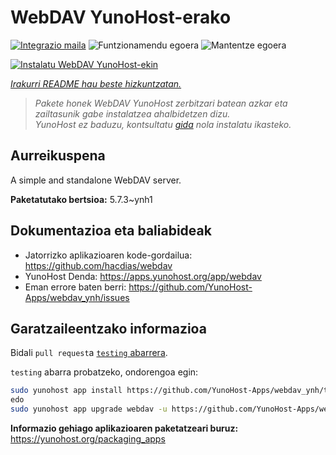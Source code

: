 <!--
Ohart ongi: README hau automatikoki sortu da <https://github.com/YunoHost/apps/tree/master/tools/readme_generator>ri esker
EZ editatu eskuz.
-->

# WebDAV YunoHost-erako

[![Integrazio maila](https://apps.yunohost.org/badge/integration/webdav)](https://ci-apps.yunohost.org/ci/apps/webdav/)
![Funtzionamendu egoera](https://apps.yunohost.org/badge/state/webdav)
![Mantentze egoera](https://apps.yunohost.org/badge/maintained/webdav)

[![Instalatu WebDAV YunoHost-ekin](https://install-app.yunohost.org/install-with-yunohost.svg)](https://install-app.yunohost.org/?app=webdav)

*[Irakurri README hau beste hizkuntzatan.](./ALL_README.md)*

> *Pakete honek WebDAV YunoHost zerbitzari batean azkar eta zailtasunik gabe instalatzea ahalbidetzen dizu.*  
> *YunoHost ez baduzu, kontsultatu [gida](https://yunohost.org/install) nola instalatu ikasteko.*

## Aurreikuspena

A simple and standalone WebDAV server. 

**Paketatutako bertsioa:** 5.7.3~ynh1
## Dokumentazioa eta baliabideak

- Jatorrizko aplikazioaren kode-gordailua: <https://github.com/hacdias/webdav>
- YunoHost Denda: <https://apps.yunohost.org/app/webdav>
- Eman errore baten berri: <https://github.com/YunoHost-Apps/webdav_ynh/issues>

## Garatzaileentzako informazioa

Bidali `pull request`a [`testing` abarrera](https://github.com/YunoHost-Apps/webdav_ynh/tree/testing).

`testing` abarra probatzeko, ondorengoa egin:

```bash
sudo yunohost app install https://github.com/YunoHost-Apps/webdav_ynh/tree/testing --debug
edo
sudo yunohost app upgrade webdav -u https://github.com/YunoHost-Apps/webdav_ynh/tree/testing --debug
```

**Informazio gehiago aplikazioaren paketatzeari buruz:** <https://yunohost.org/packaging_apps>
